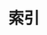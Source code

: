 ---
title: 索引
icon: mysql_index
dir:
  order: 2
  collapsible: false
index: false
article: false
timeline: false
---